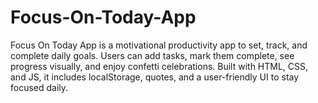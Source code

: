 # Focus-On-Today-App
Focus On Today App is a motivational productivity app to set, track, and complete daily goals. Users can add tasks, mark them complete, see progress visually, and enjoy confetti celebrations. Built with HTML, CSS, and JS, it includes localStorage, quotes, and a user-friendly UI to stay focused daily.
